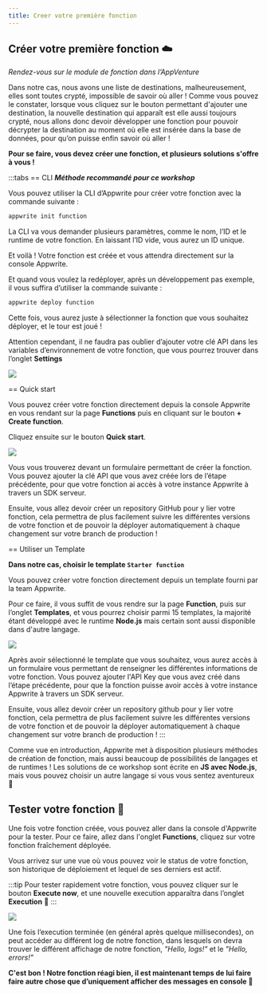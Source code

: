 ```yaml
---
title: Creer votre première fonction
---
```


<Documentation link="https://appwrite.io/docs/products/functions/quick-start"></Documentation>

<Hero
title="Créons notre propre fonction ➕"
image="/assets/workshop/functions/create.jpg"
description="Une fois arrivé dans les nuages, il ne nous reste plus qu’à choisir dans la multitude de possibilités pour
créer notre fonction ... Quel langage choisir ? Avec quelle méthode de création ? Nous allons explorer tout ça"
/>

## Créer votre première fonction ☁️

_Rendez-vous sur le module de fonction dans l’AppVenture_

Dans notre cas, nous avons une liste de destinations, malheureusement, elles sont toutes crypté, impossible de savoir où
aller ! Comme vous pouvez le constater, lorsque vous cliquez sur le bouton permettant d'ajouter une destination, la
nouvelle destination qui apparaît est elle aussi toujours crypté, nous allons donc devoir développer une fonction pour
pouvoir décrypter la destination au moment où elle est insérée dans la base de données, pour qu’on puisse enfin savoir
où aller !

**Pour se faire, vous devez créer une fonction, et plusieurs solutions s'offre à vous !**

:::tabs
== CLI
**_Méthode recommandé pour ce workshop_**

Vous pouvez utiliser la CLI d’Appwrite pour créer votre fonction avec la commande suivante :

```bash
appwrite init function
```

La CLI va vous demander plusieurs paramètres, comme le nom, l’ID et le runtime de votre fonction. En laissant l’ID vide,
vous aurez un ID unique.

Et voilà ! Votre fonction est créée et vous attendra directement sur la console Appwrite.

Et quand vous voulez la redéployer, après un développement pas exemple, il vous suffira d’utiliser la commande
suivante :

```bash
appwrite deploy function
```

Cette fois, vous aurez juste à sélectionner la fonction que vous souhaitez déployer, et le tour est joué !

Attention cependant, il ne faudra pas oublier d’ajouter votre clé API dans les variables d’environnement de votre
fonction, que vous pourrez trouver dans l’onglet **Settings**

<Image src="/assets/workshop/functions/envVariable.png" imageAlt="Réglage des variable d’environnement dans la console Appwrite" withoutShadow ></Image>

== Quick start

Vous pouvez créer votre fonction directement depuis la console Appwrite en vous rendant sur la page **Functions** puis
en cliquant sur le bouton **+ Create function**.

Cliquez ensuite sur le bouton **Quick start**.

<Image src="/assets/workshop/functions/quickStart.png" imageAlt="Formulaire de création de fonction" withoutShadow ></Image>

Vous vous trouverez devant un formulaire permettant de créer la fonction.
Vous pouvez ajouter la clé API que vous avez créée lors de l’étape précédente, pour que votre fonction ai accès à votre
instance Appwrite à travers un SDK serveur.

Ensuite, vous allez devoir créer un repository GitHub pour y lier votre fonction, cela permettra de plus facilement
suivre les différentes versions de votre fonction et de pouvoir la déployer automatiquement à chaque changement sur
votre branch de production !

== Utiliser un Template

**Dans notre cas, choisir le template `Starter function`**

Vous pouvez créer votre fonction directement depuis un template fourni par la team Appwrite.

Pour ce faire, il vous suffit de vous rendre sur la page **Function**, puis sur l’onglet **Templates**, et vous pourrez
choisir parmi 15 templates, la majorité étant développé avec le runtime **Node.js** mais certain sont aussi disponible
dans d'autre langage.

<Image src="/assets/workshop/functions/quickStart.png" imageAlt="Formulaire de création de fonction" withoutShadow ></Image>

Après avoir sélectionné le template que vous souhaitez, vous aurez accès à un formulaire vous permettant de renseigner
les différentes informations de votre fonction.
Vous pouvez ajouter l'API Key que vous avez créé dans l’étape précédente, pour que la fonction puisse avoir accès à
votre instance Appwrite à travers un SDK serveur.

Ensuite, vous allez devoir créer un repository github pour y lier votre fonction, cela permettra de plus facilement
suivre les différentes versions de votre fonction et de pouvoir la déployer automatiquement à chaque changement sur
votre branch de production !
:::

Comme vue en introduction, Appwrite met à disposition plusieurs méthodes de création de fonction, mais aussi beaucoup de
possibilités de langages et de runtimes ! Les solutions de ce workshop sont écrite en **JS avec Node.js**, mais vous
pouvez choisir un autre langage si vous vous sentez aventureux 🥷

## Tester votre fonction 🧪

Une fois votre fonction créée, vous pouvez aller dans la console d'Appwrite pour la tester. Pour ce faire, allez dans
l'onglet **Functions**, cliquez sur votre fonction fraîchement déployée.

Vous arrivez sur une vue où vous pouvez voir le status de votre fonction, son historique de déploiement et lequel de ses
derniers est actif.

:::tip
Pour tester rapidement votre fonction, vous pouvez cliquer sur le bouton **Execute now**, et une nouvelle execution
apparaîtra dans l’onglet **Execution** 🚀
:::

<Image src="/assets/workshop/functions/execution.png" imageAlt="Onglet execution du module de fonction sur la console Appwrite" ></Image>

Une fois l’execution terminée (en général après quelque millisecondes), on peut accéder au différent log de notre
fonction, dans lesquels on devra trouver le différent affichage de notre fonction, _"Hello, logs!"_ et le _"Hello,
errors!"_

**C'est bon ! Notre fonction réagi bien, il est maintenant temps de lui faire faire autre chose que d’uniquement afficher
des messages en console 🤩**
